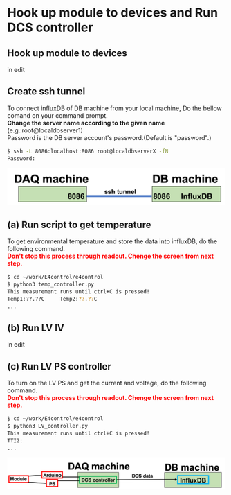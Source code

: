# Hook up module to devices and Run DCS controller

## Hook up module to devices
in edit

## Create ssh tunnel 
To connect influxDB of DB machine from your local machine, Do the bellow comand on your command prompt.<br>
**Change the server name according to the given name** (e.g.:root@localdbserver1)<br> 
Password is the DB server account's password.(Default is "password".)

```bash
$ ssh -L 8086:localhost:8086 root@localdbserverX -fN 
Password:
```
![ssh tunnel influxdb](images/sshtunnel_influxdb.png)

## (a) Run script to get temperature
To get environmental temperature and store the data into influxDB, do the following command.<br>
<span style="color: red; ">**Don't stop this process through readout. Chenge the screen from next step.**</span>

```bash
$ cd ~/work/E4control/e4control
$ python3 temp_controller.py
This measurement runs until ctrl+C is pressed!
Temp1:??.??C     Temp2:??.??C
...
```

## (b) Run LV IV
in edit


## (c) Run LV PS controller
To turn on the LV PS and get the current and voltage, do the following command.<br>
<span style="color: red; ">**Don't stop this process through readout. Chenge the screen from next step.**</span>
```bash
$ cd ~/work/E4control/e4control
$ python3 LV_controller.py
This measurement runs until ctrl+C is pressed!
TTI2:
...
```

![DCS system](images/demo_dcs_system.png)

